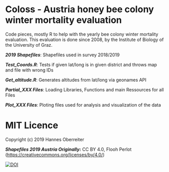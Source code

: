 # Coloss - Austria honey bee colony winter mortality evaluation
Code pieces, mostly R to help with the yearly bee colony winter mortality evaluation. This evaluation is done since 2008, by the Institute of Biology of the University of Graz.

***2019 Shapefiles***: Shapefiles used in survey 2018/2019

***Test_Coords.R***: Tests if given lat/long is in given district and throws map and file with wrong IDs

***Get_altitude.R***: Generates altitudes from lat/long via geonames API

***Partial_XXX Files***: Loading Libraries, Functions and main Ressources for all Files

***Plot_XXX Files***: Ploting files used for analysis and visualization of the data

# MIT Licence 
Copyright (c) 2019 Hannes Oberreiter

***Shapefiles 2019 Austria Originally:*** CC BY 4.0, Flooh Perlot (https://creativecommons.org/licenses/by/4.0/)

[![DOI](https://zenodo.org/badge/181077729.svg)](https://zenodo.org/badge/latestdoi/181077729)

